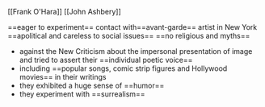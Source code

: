 

[[Frank O'Hara]]
[[John Ashbery]]

==eager to experiment==
contact with==avant-garde== artist in New York
==apolitical and careless to social issues==
==no religious and myths==

- against the New Criticism about the impersonal presentation of image and tried to assert their ==individual poetic voice==
- including ==popular songs, comic strip figures and Hollywood movies== in their writings
- they exhibited a huge sense of ==humor==
- they experiment with ==surrealism== 